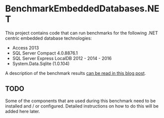 # BenchmarkEmbeddedDatabases.NET
This project contains code that can run benchmarks for the following .NET centric embedded database technologies:

* Access 2013
* SQL Server Compact 4.0.8876.1
* SQL Server Express LocalDB 2012 - 2014 - 2016
* System.Data.Sqlite (1.0.104)

A description of the benchmark results [can be read in this blog post](http://www.diericx.net/post/benchmark-embedded-dotnet-databases/).

## TODO
Some of the components that are used during this benchmark need to be installed and / or configured. Detailed instructions on how to do this will be added here later.
